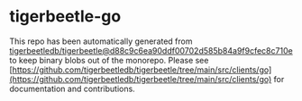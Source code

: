 # tigerbeetle-go
This repo has been automatically generated from [tigerbeetledb/tigerbeetle@d88c9c6ea90ddf00702d585b84a9f9cfec8c710e](https://github.com/tigerbeetledb/tigerbeetle/commit/d88c9c6ea90ddf00702d585b84a9f9cfec8c710e) to keep binary blobs out of the monorepo. Please see [https://github.com/tigerbeetledb/tigerbeetle/tree/main/src/clients/go](https://github.com/tigerbeetledb/tigerbeetle/tree/main/src/clients/go) for documentation and contributions.
